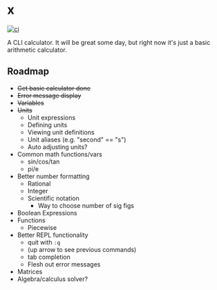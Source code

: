 # x
[![ci](https://github.com/jonathan-lemos/x/actions/workflows/ci.yaml/badge.svg)](https://github.com/jonathan-lemos/x/actions/workflows/ci.yaml)

A CLI calculator. It will be great some day, but right now it's just a basic arithmetic calculator.

## Roadmap
* ~~Get basic calculator done~~
* ~~Error message display~~
* ~~Variables~~
* ~~Units~~
    * Unit expressions
    * Defining units
    * Viewing unit definitions
    * Unit aliases (e.g. "second" == "s")
    * Auto adjusting units?
* Common math functions/vars
    * sin/cos/tan
    * pi/e
* Better number formatting
    * Rational
    * Integer
    * Scientific notation
        * Way to choose number of sig figs
* Boolean Expressions
* Functions
    * Piecewise
* Better REPL functionality
    * quit with `:q`
    * (up arrow to see previous commands)
    * tab completion
    * Flesh out error messages
* Matrices
* Algebra/calculus solver?
